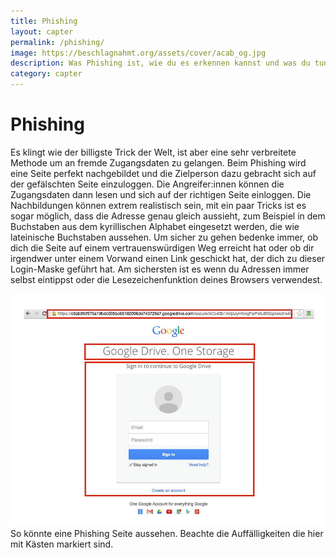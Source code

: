 ```yaml
---
title: Phishing
layout: capter
permalink: /phishing/
image: https://beschlagnahmt.org/assets/cover/acab_og.jpg
description: Was Phishing ist, wie du es erkennen kannst und was du tun musst um nicht drauf rein zu fallen.
category: capter
---
```

# Phishing
Es klingt wie der billigste Trick der Welt, ist aber eine sehr verbreitete Methode um an fremde Zugangsdaten zu gelangen.
Beim Phishing wird eine Seite perfekt nachgebildet und die Zielperson dazu gebracht sich auf der gefälschten Seite einzuloggen.
Die Angreifer:innen können die Zugangsdaten dann lesen und sich auf der richtigen Seite einloggen. Die Nachbildungen können extrem realistisch sein, mit ein paar Tricks ist es sogar möglich, dass die Adresse genau gleich aussieht, zum Beispiel in dem Buchstaben aus dem kyrillischen Alphabet eingesetzt werden, die wie lateinische Buchstaben aussehen.
Um sicher zu gehen bedenke immer, ob dich die Seite auf einem vertrauenswürdigen Weg erreicht hat oder ob dir irgendwer unter einem Vorwand einen Link geschickt hat, der dich zu dieser Login-Maske geführt hat.
Am sichersten ist es wenn du Adressen immer selbst eintippst oder die Lesezeichenfunktion deines Browsers verwendest.

![](../assets/posts/phishing.jpg)
So könnte eine Phishing Seite aussehen. Beachte die Auffälligkeiten die hier mit Kästen markiert sind.
